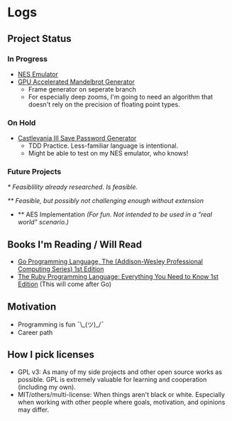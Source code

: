 # Logs

## Project Status
### In Progress
- [NES Emulator](https://github.com/mrniceguy127/nes-emu)
- [GPU Accelerated Mandelbrot Generator](https://github.com/mrniceguy127/mandelbrot-gen)
  - Frame generator on seperate branch
  - For especially deep zooms, I'm going to need an algorithm that doesn't rely on the precision of floating point types.

### On Hold
- [Castlevania III Save Password Generator](https://github.com/mrniceguy127/castlevania-iii-password-save-gen-c-sharp)
  - TDD Practice. Less-familiar language is intentional.
  - Might be able to test on my NES emulator, who knows!

### Future Projects
*\* Feasiblility already researched. Is feasible.*

*\*\* Feasible, but possibly not challenging enough without extension*
- \*\* AES Implementation *(For fun. Not intended to be used in a "real world" scenario.)*

## Books I'm Reading / Will Read
- [Go Programming Language, The (Addison-Wesley Professional Computing Series) 1st Edition](https://www.amazon.com/Programming-Language-Addison-Wesley-Professional-Computing/dp/0134190440/ref=sr_1_9?dchild=1&keywords=golang&qid=1635724747&sr=8-9)
- [The Ruby Programming Language: Everything You Need to Know 1st Edition](https://www.amazon.com/Ruby-Programming-Language-Everything-Need-ebook/dp/B0026OR3JO/ref=sr_1_4?crid=237J648G56NIM&dchild=1&keywords=ruby+programming&qid=1635881146&s=digital-text&sprefix=ruby+pro%2Cdigital-text%2C146&sr=1-4) (This will come after Go)

## Motivation
- Programming is fun ¯\\\_(ツ)\_/¯
- Career path

## How I pick licenses
- GPL v3: As many of my side projects and other open source works as possible. GPL is extremely valuable for learning and cooperation (including my own).
- MIT/others/multi-license: When things aren't black or white. Especially when working with other people where goals, motivation, and opinions may differ.
